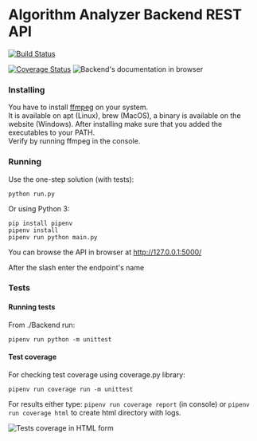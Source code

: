 # Algorithm Analyzer Backend REST API
[![Build Status](https://travis-ci.com/MikolajBalcerek/GlosBio.svg?branch=master)](https://travis-ci.com/MikolajBalcerek/GlosBio)
 
[![Coverage Status](https://coveralls.io/repos/github/MikolajBalcerek/GlosBio/badge.svg?branch=master)](https://coveralls.io/github/MikolajBalcerek/GlosBio?branch=master)
![Backend's documentation in browser](https://i.imgur.com/WeSk8Dl.jpg)

### Installing
You have to install [ffmpeg](http://ffmpeg.org) on your system.  
It is available on apt (Linux), brew (MacOS), a binary is available on the website (Windows).
After installing make sure that you added the executables to your PATH.  
Verify by running ffmpeg in the console.

### Running
Use the one-step solution (with tests):
```
python run.py
```

Or using Python 3:
```
pip install pipenv
pipenv install
pipenv run python main.py
```

You can browse the API in browser at http://127.0.0.1:5000/

After the slash enter the endpoint's name

### Tests
#### Running tests
From ./Backend run:
```
pipenv run python -m unittest
```

#### Test coverage
For checking test coverage using coverage.py library:
```
pipenv run coverage run -m unittest
```
For results either type: ```pipenv run coverage report``` (in console)
or  ```pipenv run coverage html``` to create html directory with logs.

![Tests coverage in HTML form](https://i.imgur.com/mMnOGv1.jpg)